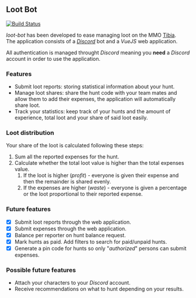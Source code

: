 ## Loot Bot

[![Build Status](https://travis-ci.org/damoresa/loot-bot.svg?branch=master)](https://travis-ci.org/damoresa/loot-bot)

_loot-bot_ has been developed to ease managing loot on the MMO [Tibia](http://www.tibia.com).  
The application consists of a [_Discord_](https://discordapp.com/) bot and a _VueJS_ web application.
  
All authentication is managed throught _Discord_ meaning you __need__ a _Discord_ 
account in order to use the application.

### Features

* Submit loot reports: storing statistical information about your hunt.
* Manage loot shares: share the hunt code with your team mates and allow them 
to add their expenses, the application will automatically share loot.
* Track your statistics: keep track of your hunts and the amount of experience, 
total loot and your share of said loot easily.

### Loot distribution

Your share of the loot is calculated following these steps:

1. Sum all the reported expenses for the hunt.
1. Calculate whether the total loot value is higher than the total expenses value.
   1. If the loot is higher (_profit_) - everyone is given their expense and then the remainder is shared evenly.
   1. If the expenses are higher (_waste_) - everyone is given a percentage or the loot proportional to their reported expense.

### Future features

- [x] Submit loot reports through the web application.
- [x] Submit expenses through the web application.
- [x] Balance per reporter on hunt balance request.
- [x] Mark hunts as paid. Add filters to search for paid/unpaid hunts.
- [x] Generate a pin code for hunts so only "_authorized_" persons can submit expenses.

### Possible future features

* Attach your characters to your _Discord_ account.
* Receive recommendations on what to hunt depending on your results.
